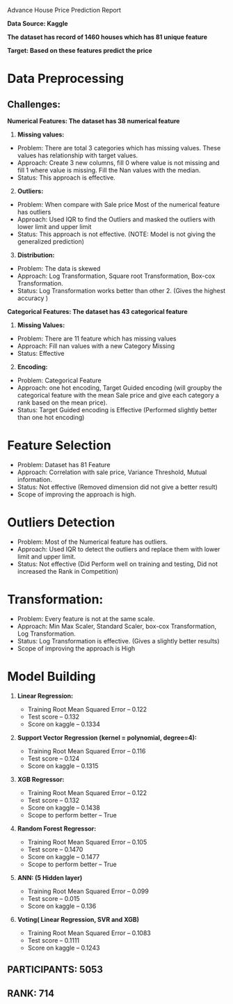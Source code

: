 Advance House Price Prediction Report

**Data Source: Kaggle**

**The dataset has record of 1460 houses which has 81 unique feature**

**Target: Based on these features predict the price**
# Data Preprocessing
## Challenges:

  **Numerical Features: The dataset has 38 numerical feature** 
1. **Missing values:**
- Problem: There are total 3 categories which has missing values. These values has relationship with target values. 
- Approach: Create 3 new columns, fill 0 where value is not missing and fill 1 where value is missing. Fill the Nan values with the median.
- Status: This approach is effective.
2. **Outliers:** 
- Problem: When compare with Sale price Most of the numerical feature has outliers
- Approach: Used IQR to find the Outliers and masked the outliers with lower limit and upper limit
- Status: This approach is not effective. (NOTE: Model is not giving the generalized prediction)
3. **Distribution:**
- Problem: The data is skewed
- Approach: Log Transformation, Square root Transformation, Box-cox Transformation.
- Status: Log Transformation works better than other 2. (Gives the highest accuracy )

 **Categorical Features: The dataset has 43 categorical feature**
1. **Missing Values:** 
- Problem: There are 11 feature which has missing values
- Approach: Fill nan values with a new Category Missing
- Status: Effective
2. **Encoding:**
- Problem: Categorical Feature
- Approach: one hot encoding, Target Guided encoding (will groupby the categorical feature with the mean Sale price and give each category a rank based on the mean price).
- Status: Target Guided encoding is Effective (Performed slightly better than one hot encoding)

# Feature Selection

- Problem: Dataset has 81 Feature 
- Approach: Correlation with sale price, Variance Threshold, Mutual information.
- Status: Not effective (Removed dimension did not give a better result)
- Scope of improving the approach is high.

# Outliers Detection
- Problem: Most of the Numerical feature has outliers.
- Approach: Used IQR to detect the outliers and replace them with lower limit and upper limit.
- Status: Not effective (Did Perform well on training and testing, Did not increased the Rank in Competition)

# Transformation:

- Problem: Every feature is not at the same scale.
- Approach: Min Max Scaler, Standard Scaler, box-cox Transformation, Log Transformation.
- Status: Log Transformation is effective. (Gives a slightly better results)
- Scope of improving the approach is High

# Model Building
1. **Linear Regression:**
   - Training Root Mean Squared Error – 0.122
   - Test score – 0.132
   - Score on kaggle – 0.1334

2. **Support Vector Regression (kernel = polynomial, degree=4):**
   - Training Root Mean Squared Error – 0.116
   - Test score – 0.124
   - Score on kaggle – 0.1315

3. **XGB Regressor:**
   - Training Root Mean Squared Error – 0.122
   - Test score – 0.132
   - Score on kaggle – 0.1438
   - Scope to perform better – True

4. **Random Forest Regressor:**
   - Training Root Mean Squared Error – 0.105
   - Test score – 0.1470
   - Score on kaggle – 0.1477
   - Scope to perform better – True

5. **ANN: (5  Hidden layer)**
   - Training Root Mean Squared Error – 0.099
   - Test score – 0.015
   - Score on kaggle – 0.136

6. **Voting( Linear Regression, SVR and XGB)**
   - Training Root Mean Squared Error – 0.1083
   - Test score – 0.1111
   - Score on kaggle – 0.1243 

## PARTICIPANTS: 5053
## RANK: 714 




